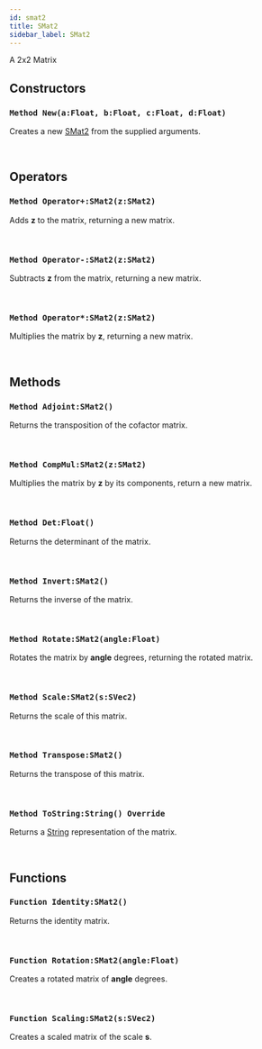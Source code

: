```yaml
---
id: smat2
title: SMat2
sidebar_label: SMat2
---
```


A 2x2 Matrix


## Constructors

### `Method New(a:Float, b:Float, c:Float, d:Float)`

Creates a new [SMat2](../../../brl/brl.geometry/smat2) from the supplied arguments.

<br/>

## Operators

### `Method Operator+:SMat2(z:SMat2)`

Adds <b>z</b> to the matrix, returning a new matrix.

<br/>

### `Method Operator-:SMat2(z:SMat2)`

Subtracts <b>z</b> from the matrix, returning a new matrix.

<br/>

### `Method Operator*:SMat2(z:SMat2)`

Multiplies the matrix by <b>z</b>, returning a new matrix.

<br/>

## Methods

### `Method Adjoint:SMat2()`

Returns the transposition of the cofactor matrix.

<br/>

### `Method CompMul:SMat2(z:SMat2)`

Multiplies the matrix by <b>z</b> by its components, return a new matrix.

<br/>

### `Method Det:Float()`

Returns the determinant of the matrix.

<br/>

### `Method Invert:SMat2()`

Returns the inverse of the matrix.

<br/>

### `Method Rotate:SMat2(angle:Float)`

Rotates the matrix by <b>angle</b> degrees, returning the rotated matrix.

<br/>

### `Method Scale:SMat2(s:SVec2)`

Returns the scale of this matrix.

<br/>

### `Method Transpose:SMat2()`

Returns the transpose of this matrix.

<br/>

### `Method ToString:String() Override`

Returns a [String](../../../brl/brl.blitz/#string) representation of the matrix.

<br/>

## Functions

### `Function Identity:SMat2()`

Returns the identity matrix.

<br/>

### `Function Rotation:SMat2(angle:Float)`

Creates a rotated matrix of <b>angle</b> degrees.

<br/>

### `Function Scaling:SMat2(s:SVec2)`

Creates a scaled matrix of the scale <b>s</b>.

<br/>

